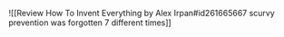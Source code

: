 ![[Review How To Invent Everything by Alex Irpan#id261665667 scurvy prevention was forgotten 7 different times]]

